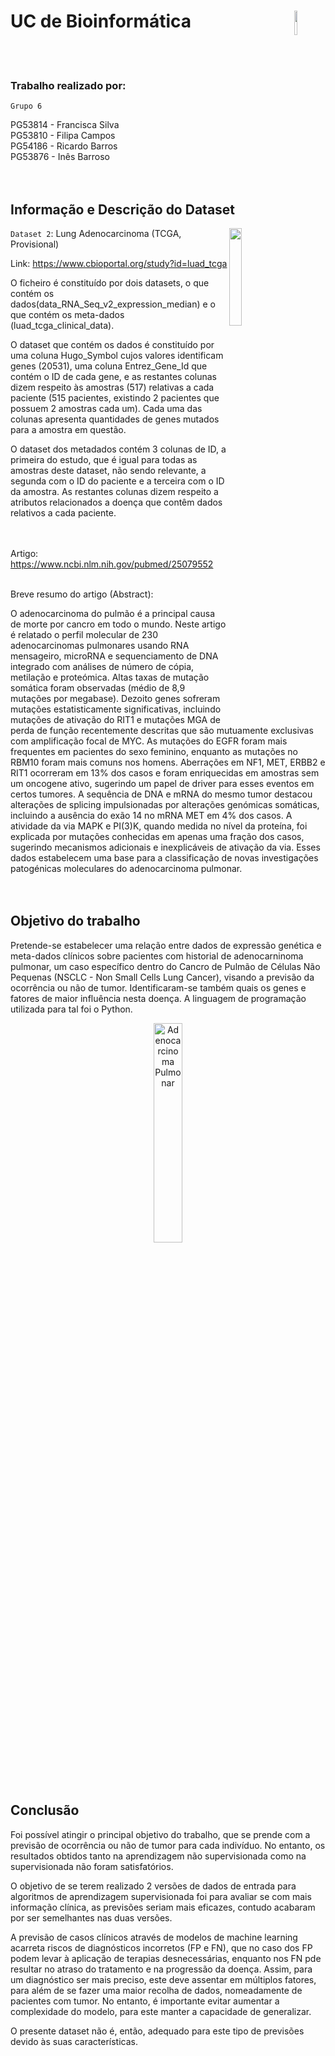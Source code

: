 # UC de Bioinformática <img align="right" src="https://github.com/pipapsc/Bioinform-tica---Grupo-6/assets/91962321/efb39dc8-aa19-45a0-b337-ba95fbb5542f" alt="" style="width: 10%; height: 10%;">
<br><br>




### Trabalho realizado por:<br>
```Grupo 6```<br>

PG53814 - Francisca Silva<br>
PG53810 - Filipa Campos<br>
PG54186 - Ricardo Barros<br>
PG53876 - Inês Barroso<br>
<br><br>


## Informação e Descrição do Dataset

<img align="right" src="https://github.com/pipapsc/Bioinform-tica---Grupo-6/assets/91962321/40ce512c-50a5-428f-bd7b-20d2447b9dd1" alt="" style="width: 20%; height: 20%;">

```Dataset 2```: Lung Adenocarcinoma (TCGA, Provisional) <br> 

Link: https://www.cbioportal.org/study?id=luad_tcga <br>

O ficheiro é constituído por dois datasets, o que contém os dados(data_RNA_Seq_v2_expression_median) e o que contém os meta-dados (luad_tcga_clinical_data).

O dataset que contém os dados é constituído por uma coluna Hugo_Symbol cujos valores identificam genes (20531), uma coluna Entrez_Gene_Id que contém o ID de cada gene, e as restantes colunas dizem respeito às amostras (517) relativas a cada paciente (515 pacientes, existindo 2 pacientes que possuem 2 amostras cada um). Cada uma das colunas apresenta quantidades de genes mutados para a amostra em questão.

O dataset dos metadados contém 3 colunas de ID, a primeira do estudo, que é igual para todas as amostras deste dataset, não sendo relevante, a segunda com o ID do paciente e a terceira com o ID da amostra. As restantes colunas dizem respeito a atributos relacionados a doença que contêm dados relativos a cada paciente. <br><br><br>  


Artigo: https://www.ncbi.nlm.nih.gov/pubmed/25079552 <br><br> 

Breve resumo do artigo (Abstract): <br> 

O adenocarcinoma do pulmão é a principal causa de morte por cancro em
todo o mundo. Neste artigo é relatado o perfil molecular de 230 adenocarcinomas pulmonares usando RNA mensageiro, microRNA e sequenciamento de DNA integrado com análises de número de cópia, metilação e proteómica.
Altas taxas de mutação somática foram observadas (médio de 8,9
mutações por megabase). Dezoito genes sofreram mutações estatisticamente
significativas, incluindo mutações de ativação do RIT1 e mutações MGA de
perda de função recentemente descritas que são mutuamente exclusivas com
amplificação focal de MYC. As mutações do EGFR foram mais frequentes em
pacientes do sexo feminino, enquanto as mutações no RBM10 foram mais
comuns nos homens. Aberrações em NF1, MET, ERBB2 e RIT1 ocorreram em
13% dos casos e foram enriquecidas em amostras sem um oncogene ativo,
sugerindo um papel de driver para esses eventos em certos tumores. A
sequência de DNA e mRNA do mesmo tumor destacou alterações de splicing
impulsionadas por alterações genómicas somáticas, incluindo a ausência do
exão 14 no mRNA MET em 4% dos casos. A atividade da via MAPK e PI(3)K,
quando medida no nível da proteína, foi explicada por mutações conhecidas em
apenas uma fração dos casos, sugerindo mecanismos adicionais e inexplicáveis
de ativação da via. Esses dados estabelecem uma base para a classificação de
novas investigações patogénicas moleculares do adenocarcinoma pulmonar.<br><br><br> 



## Objetivo do trabalho



Pretende-se estabelecer uma relação entre dados de expressão genética e meta-dados clínicos sobre pacientes com historial de adenocarninoma pulmonar, um caso específico dentro do Cancro de Pulmão de Células Não Pequenas (NSCLC - Non Small Cells Lung Cancer), visando a previsão da ocorrência ou não de tumor. Identificaram-se também quais os genes e fatores de maior influência nesta doença. A linguagem de programação utilizada para tal foi o Python.<br>

<p align="center">
  <img src="https://github.com/pipapsc/Bioinform-tica---Grupo-6/assets/91962321/bb00be73-8c87-4f3f-8516-20cb2dabf23c" alt="Adenocarcinoma Pulmonar" style="width:30%; height:30%;">
</p>
<br> <br> 




## Conclusão


Foi possível atingir o principal objetivo do trabalho, que se prende com a previsão de ocorrência ou não de tumor para cada indivíduo. No entanto, os resultados obtidos tanto na aprendizagem não supervisionada como na supervisionada não foram satisfatórios.

O objetivo de se terem realizado 2 versões de dados de entrada para algoritmos de aprendizagem supervisionada foi para avaliar se com mais informação clínica, as previsões seriam mais eficazes, contudo acabaram por ser semelhantes nas duas versões.

A previsão de casos clínicos através de modelos de machine learning acarreta riscos de diagnósticos incorretos (FP e FN), que no caso dos FP podem levar à aplicação de terapias desnecessárias, enquanto nos FN pde resultar no atraso do tratamento e na progressão da doença. Assim, para um diagnóstico ser mais preciso, este deve assentar em múltiplos fatores, para além de se fazer uma maior recolha de dados, nomeadamente de pacientes com tumor. No entanto, é importante evitar aumentar a complexidade do modelo, para este manter a capacidade de generalizar.

O presente dataset não é, então, adequado para este tipo de previsões devido às suas características.



